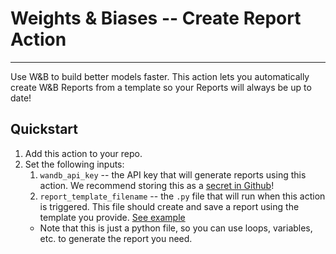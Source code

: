 # Weights & Biases -- Create Report Action
---
Use W&B to build better models faster.  This action lets you automatically create W&B Reports from a template so your Reports will always be up to date!

## Quickstart
1. Add this action to your repo.
2. Set the following inputs:
    1. `wandb_api_key` -- the API key that will generate reports using this action.  We recommend storing this as a [secret in Github](https://docs.github.com/en/actions/security-guides/encrypted-secrets)!
    2. `report_template_filename` -- the `.py` file that will run when this action is triggered.  This file should create and save a report using the template you provide.  [See example](https://github.com/andrewtruong/wandb-gh-actions/blob/master/template.py)
      - Note that this is just a python file, so you can use loops, variables, etc. to generate the report you need.
